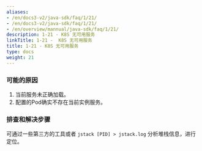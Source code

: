```yaml
---
aliases:
- /en/docs3-v2/java-sdk/faq/1/21/
- /en/docs3-v2/java-sdk/faq/1/21/
- /en/overview/mannual/java-sdk/faq/1/21/
description: 1-21 - K8S 无可用服务
linkTitle: 1-21 -  K8S 无可用服务
title: 1-21 - K8S 无可用服务
type: docs
weight: 21
---
```







### 可能的原因

1. 当前服务未正确加载。
2. 配置的Pod确实不存在当前实例服务。

### 排查和解决步骤

可通过一些第三方的工具或者 `jstack [PID] > jstack.log` 分析堆栈信息，进行定位。
